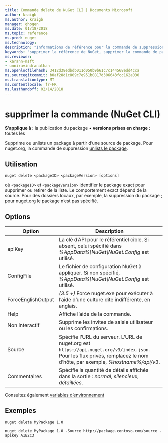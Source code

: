```yaml
---
title: Commande delete de NuGet CLI | Documents Microsoft
author: kraigb
ms.author: kraigb
manager: ghogen
ms.date: 01/18/2018
ms.topic: reference
ms.prod: nuget
ms.technology: 
description: "Informations de référence pour la commande de suppression de nuget.exe"
keywords: "supprimer la référence de NuGet, supprimer la commande de package"
ms.reviewer:
- karann-msft
- unniravindranathan
ms.openlocfilehash: 3412d38edbdb011d050b9b61c7c144568edd4cca
ms.sourcegitcommit: b0af28d1c809c7e951b0817d306643fcc162a030
ms.translationtype: MT
ms.contentlocale: fr-FR
ms.lasthandoff: 02/14/2018
---
```

# <a name="delete-command-nuget-cli"></a>supprimer la commande (NuGet CLI)

**S’applique à :** la publication du package &bullet; **versions prises en charge :** toutes les

Supprime ou unlists un package à partir d’une source de package. Pour nuget.org, la commande de suppression [unlists le package](../policies/deleting-packages.md).

## <a name="usage"></a>Utilisation

```cli
nuget delete <packageID> <packageVersion> [options]
```

où `<packageID>` et `<packageVersion>` identifier le package exact pour supprimer ou retirer de la liste. Le comportement exact dépend de la source. Pour des dossiers locaux, par exemple, la suppression du package ; pour nuget.org le package n’est pas spécifié.

## <a name="options"></a>Options

| Option | Description |
| --- | --- |
| apiKey | La clé d’API pour le référentiel cible. Si absent, celui spécifié dans *%AppData%\NuGet\NuGet.Config* est utilisé. |
| ConfigFile | Le fichier de configuration NuGet à appliquer. Si non spécifié, *%AppData%\NuGet\NuGet.Config* est utilisé. |
| ForceEnglishOutput | *(3.5 +)*  Force nuget.exe pour exécuter à l’aide d’une culture dite indifférente, en anglais. |
| Help | Affiche l’aide de la commande. |
| Non interactif | Supprime les invites de saisie utilisateur ou les confirmations. |
| Source | Spécifie l’URL du serveur. L’URL de nuget.org est `https://api.nuget.org/v3/index.json`. Pour les flux privés, remplacez le nom d’hôte, par exemple, *%hostname%/api/v3*. |
| Commentaires | Spécifie la quantité de détails affichés dans la sortie : *normal*, *silencieux*, *détaillées*. |

Consultez également [variables d’environnement](cli-ref-environment-variables.md)

## <a name="examples"></a>Exemples

```cli
nuget delete MyPackage 1.0

nuget delete MyPackage 1.0 -Source http://package.contoso.com/source -apikey A1B2C3
```

